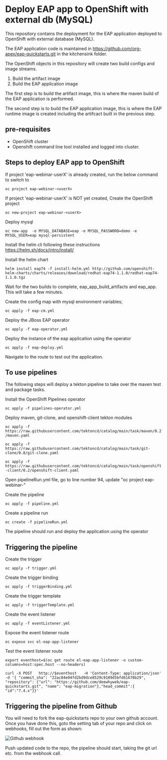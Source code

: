# Deploy EAP app to OpenShift with external db (MySQL)

This repository contains the deployment for the EAP application deployed to OpenShift with external database (MySQL).

The EAP application code is maintained in https://github.com/org-apex/eap-quickstarts.git in the kitchensink folder.

The OpenShift objects in this repository will create two build configs and image streams.

1. Build the artifact image
2. Build the EAP application image

The first step is to build the artifact image, this is where the maven build of the EAP application is performed.

The second step is to build the EAP application image, this is where the EAP runtime image is created including the artifcact built in the previous step.
## pre-requisites

* OpenShift cluster 
* Openshift command line tool installed and logged into cluster.

## Steps to deploy EAP app to OpenShift

If project 'eap-webinar-userX' is already created, run the below command to switch to

`oc project eap-webinar-<userX>`
  
If project 'eap-webinar-userX' is NOT yet created, Create the OpenShift project

`oc new-project eap-webinar-<userX>`

Deploy mysql

`oc new-app  -e MYSQL_DATABASE=eap -e MYSQL_PASSWORD=demo -e MYSQL_USER=eap mysql-persistent `



Install the helm cli following these instructions https://helm.sh/docs/intro/install/


Install the helm chart

`helm install eap74 -f install-helm.yml http://github.com/openshift-helm-charts/charts/releases/download/redhat-eap74-1.1.0/redhat-eap74-1.1.0.tgz`


Wait for the two builds to complete, eap_app_build_artifacts and eap_app.  This will take a few minutes.

Create the config map with mysql environment variables;

`oc apply -f eap-cm.yml`

Deploy the JBoss EAP operator

`oc apply -f eap-operator.yml`

Deploy the instance of the eap application using the operator

`oc apply -f eap-deploy.yml`

Navigate to the route to test out the application.


## To use pipelines

The following steps will deploy a tekton pipeline to take over the maven test and package tasks.

Install the OpenShift Pipelines operator

`oc apply -f pipelines-operator.yml`

Deploy maven, git-clone, and openshift-client tekton modules

`oc apply -f https://raw.githubusercontent.com/tektoncd/catalog/main/task/maven/0.2/maven.yaml`

`oc apply -f https://raw.githubusercontent.com/tektoncd/catalog/main/task/git-clone/0.8/git-clone.yaml`

`oc apply -f https://raw.githubusercontent.com/tektoncd/catalog/main/task/openshift-client/0.2/openshift-client.yaml`

Open pipelineRun.yml file, go to line number 94, update "oc project eap-webinar-<userX>"
  
Create the pipeline

`oc apply -f pipeline.yml`

Create a pipeline run


`oc create -f pipelineRun.yml`

The pipeline should run and deploy the application using the operator

## Triggering the pipeline

Create the trigger

`oc apply -f trigger.yml`

Create the trigger binding

`oc apply -f triggerBinding.yml`

Create the trigger template

`oc apply -f triggerTemplate.yml`

Create the event listener

`oc apply -f eventListener.yml`

Expose the event listener route

`oc expose svc el-eap-app-listener`

Test the event listener route

`export eventhost=$(oc get route el-eap-app-listener -o custom-columns=host:spec.host --no-headers)`

```
curl -X POST   http://$eventhost   -H 'Content-Type: application/json'   -d '{ "commit_sha": "22ac84e04fd2bd9dce8529c9109d5bfd61678b29",  "repository": {"url": "https://github.com/deewhyweb/eap-quickstarts.git", "name": "eap-migration"},"head_commit":{ "id":"7.4.x"}}'
```

## Triggering the pipeline from Github

You will need to fork the eap-quickstarts repo to your own github account.  Once you have done this, goto the setting tab of your repo and click on webhooks, fill out the form as shown:

![Github webhook](./images/github.png)

Push updated code to the repo, the pipeline should start, taking the git url etc. from the webhook call.

